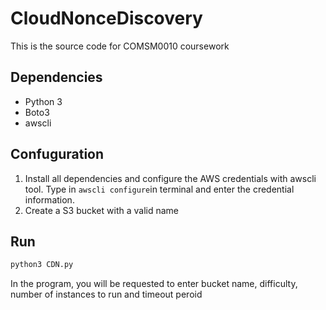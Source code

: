 # CloudNonceDiscovery
This is the source code for COMSM0010 coursework

## Dependencies
* Python 3
* Boto3
* awscli

## Confuguration
1. Install all dependencies and configure the AWS credentials with awscli tool. Type in ```awscli configure```in terminal and
enter the credential information.
2. Create a S3 bucket with a valid name

## Run
```bash
python3 CDN.py
```
In the program, you will be requested to enter bucket name, difficulty, number of instances to run and timeout peroid
